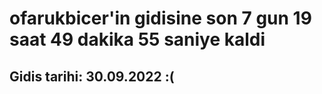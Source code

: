 # ofarukbicer'in gidisine son 7 gun 19 saat 49 dakika 55 saniye kaldi

## Gidis tarihi: 30.09.2022 :(